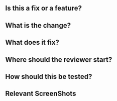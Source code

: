## Is this a fix or a feature?

## What is the change?

## What does it fix?

## Where should the reviewer start?

## How should this be tested?

## Relevant ScreenShots

